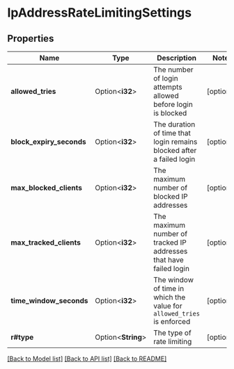# IpAddressRateLimitingSettings

## Properties

Name | Type | Description | Notes
------------ | ------------- | ------------- | -------------
**allowed_tries** | Option<**i32**> | The number of login attempts allowed before login is blocked | [optional]
**block_expiry_seconds** | Option<**i32**> | The duration of time that login remains blocked after a failed login | [optional]
**max_blocked_clients** | Option<**i32**> | The maximum number of blocked IP addresses | [optional]
**max_tracked_clients** | Option<**i32**> | The maximum number of tracked IP addresses that have failed login | [optional]
**time_window_seconds** | Option<**i32**> | The window of time in which the value for `allowed_tries` is enforced | [optional]
**r#type** | Option<**String**> | The type of rate limiting | [optional]

[[Back to Model list]](../README.md#documentation-for-models) [[Back to API list]](../README.md#documentation-for-api-endpoints) [[Back to README]](../README.md)



